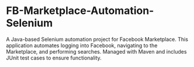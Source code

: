 # FB-Marketplace-Automation-Selenium
A Java-based Selenium automation project for Facebook Marketplace. This application automates logging into Facebook, navigating to the Marketplace, and performing searches. Managed with Maven and includes JUnit test cases to ensure functionality.
